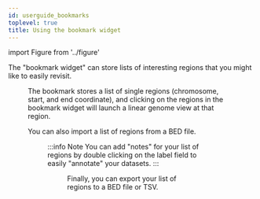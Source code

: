 ```yaml
---
id: userguide_bookmarks
toplevel: true
title: Using the bookmark widget
---
```


import Figure from '../figure'

The "bookmark widget" can store lists of interesting regions that you might like to easily revisit.

<Figure caption="Clicking and dragging on a region can be used to create a bookmark." src="/img/bookmark_widget.png"/>

The bookmark stores a list of single regions (chromosome, start, and end
coordinate), and clicking on the regions in the bookmark widget will launch a
linear genome view at that region.

You can also import a list of regions from a BED file.

<Figure caption="Importing a list of regions from a BED file." src="/img/bookmark_widget_import.png"/>

:::info Note
You can add "notes" for your list of regions by double clicking on the label field to easily "annotate" your datasets.
:::

<Figure caption="Screenshot editing description." src="/img/bookmark_widget_edit_label.png"/>

Finally, you can export your list of regions to a BED file or TSV.

